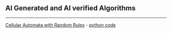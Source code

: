 ## AI Generated and AI verified Algorithms

---

[Cellular Automata with Random Rules](posts/cellular-automata-random-rules.md) - [python code](posts/cellular-automata-random-rules.py)

